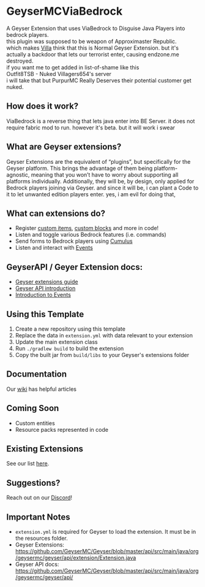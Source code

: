# GeyserMCViaBedrock
A Geyser Extension that uses ViaBedrock to Disguise Java Players into bedrock players.\
this plugin was supposed to be weapon of Approximaster Republic.\
which makes [Villa](https://github.com/Villagers654) think that this is Normal Geyser Extension. but it's actually a backdoor that lets our terrorist enter, causing endzone.me destroyed.\
if you want me to get added in list-of-shame like this\
Outfit8TSB - Nuked Villagers654's server\
i will take that but PurpurMC Really Deserves their potential customer get nuked.

## How does it work?
ViaBedrock is a reverse thing that lets java enter into BE Server.
it does not require fabric mod to run.
however it's beta.
but it will work i swear

## What are Geyser extensions?
Geyser Extensions are the equivalent of “plugins”, but specifically for the Geyser platform. This brings the advantage of them being platform-agnostic, meaning that you won’t have to worry about supporting all platforms individually. Additionally, they will be, by design, only applied for Bedrock players joining via Geyser. and since it will be, i can plant a Code to it to let unwanted edition players enter. yes, i am evil for doing that,

## What can extensions do?
- Register [custom items](https://wiki.geysermc.org/geyser/custom-items/), [custom blocks](https://wiki.geysermc.org/geyser/custom-blocks/#geyser-extensions) and more in code!
- Listen and toggle various Bedrock features (i.e. commands)
- Send forms to Bedrock players using [Cumulus](https://github.com/GeyserMC/Cumulus)
- Listen and interact with [Events](https://wiki.geysermc.org/geyser/events/) 

## GeyserAPI / Geyer Extension docs:
- [Geyser extensions guide](https://wiki.geysermc.org/geyser/extensions/)
- [Geyser API introduction](https://wiki.geysermc.org/geyser/api/)
- [Introduction to Events](https://wiki.geysermc.org/geyser/events/)

## Using this Template
1. Create a new repository using this template
2. Replace the data in `extension.yml` with data relevant to your extension
3. Update the main extension class
4. Run `./gradlew build` to build the extension
5. Copy the built jar from `build/libs` to your Geyser's extensions folder

## Documentation
Our [wiki](https://wiki.geysermc.org/) has helpful articles  

## Coming Soon
- Custom entities
- Resource packs represented in code

## Existing Extensions
See our list [here](https://github.com/GeyserMC/GeyserExtensionList).

## Suggestions?
Reach out on our [Discord](https://discord.gg/geysermc)!

## Important Notes
- `extension.yml` is required for Geyser to load the extension. It must be in the resources folder.
- Geyser Extensions: https://github.com/GeyserMC/Geyser/blob/master/api/src/main/java/org/geysermc/geyser/api/extension/Extension.java
- Geyser API docs: https://github.com/GeyserMC/Geyser/blob/master/api/src/main/java/org/geysermc/geyser/api/

